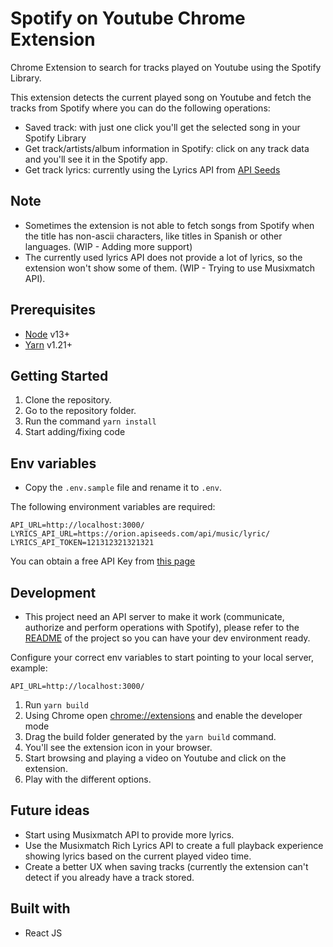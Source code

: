 # Spotify on Youtube Chrome Extension

Chrome Extension to search for tracks played on Youtube using the Spotify Library.

This extension detects the current played song on Youtube
and fetch the tracks from Spotify where you can do the following operations:

- Saved track: with just one click you'll get the selected song in your Spotify Library
- Get track/artists/album information in Spotify: click on any track data and you'll see it in the Spotify app.
- Get track lyrics: currently using the Lyrics API from [API Seeds](https://orion.apiseeds.com/documentation/lyrics)

## Note
- Sometimes the extension is not able to fetch songs from Spotify when the title has non-ascii characters, like titles in Spanish or other languages. (WIP - Adding more support)
- The currently used lyrics API does not provide a lot of lyrics, so the extension won't show some of them. (WIP - Trying to use Musixmatch API).

## Prerequisites
* [Node](https://www.ruby-lang.org/) v13+
* [Yarn](https://yarnpkg.com/) v1.21+

## Getting Started

1. Clone the repository.
2. Go to the repository folder.
3. Run the command `yarn install`
6. Start adding/fixing code

## Env variables
* Copy the `.env.sample` file and rename it to `.env`.

The following environment variables are required:
```
API_URL=http://localhost:3000/
LYRICS_API_URL=https://orion.apiseeds.com/api/music/lyric/
LYRICS_API_TOKEN=121312321321321
```

You can obtain a free API Key from [this page](https://orion.apiseeds.com/documentation/lyrics)

## Development
* This project need an API server to make it work (communicate, authorize and perform operations with Spotify), please refer to the [README](https://github.com/8geonirt/spotify-on-youtube-web) of the project so you can have your dev environment ready.

Configure your correct env variables to start pointing to your local server, example:
```
API_URL=http://localhost:3000/
```

1. Run `yarn build`
2. Using Chrome open [chrome://extensions](chrome://extensions) and enable the developer mode
3. Drag the build folder generated by the `yarn build` command.
4. You'll see the extension icon in your browser.
5. Start browsing and playing a video on Youtube and click on the extension.
6. Play with the different options.

## Future ideas
- Start using Musixmatch API to provide more lyrics.
- Use the Musixmatch Rich Lyrics API to create a full playback experience showing
lyrics based on the current played video time.
- Create a better UX when saving tracks (currently the extension can't detect if you already have a track stored.

## Built with

* React JS
